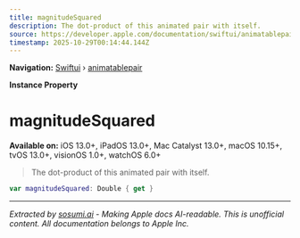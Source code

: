 ```yaml
---
title: magnitudeSquared
description: The dot-product of this animated pair with itself.
source: https://developer.apple.com/documentation/swiftui/animatablepair/magnitudesquared
timestamp: 2025-10-29T00:14:44.144Z
---
```


**Navigation:** [Swiftui](/documentation/swiftui) › [animatablepair](/documentation/swiftui/animatablepair)

**Instance Property**

# magnitudeSquared

**Available on:** iOS 13.0+, iPadOS 13.0+, Mac Catalyst 13.0+, macOS 10.15+, tvOS 13.0+, visionOS 1.0+, watchOS 6.0+

> The dot-product of this animated pair with itself.

```swift
var magnitudeSquared: Double { get }
```

---

*Extracted by [sosumi.ai](https://sosumi.ai) - Making Apple docs AI-readable.*
*This is unofficial content. All documentation belongs to Apple Inc.*
